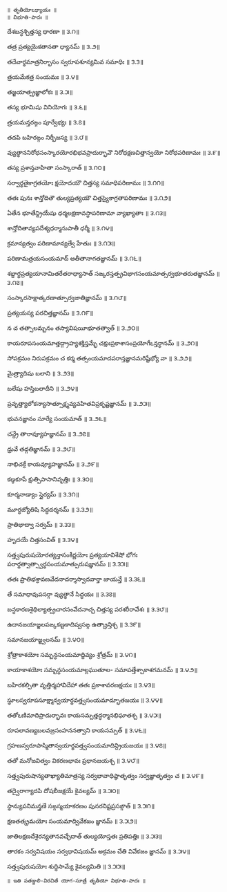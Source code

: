 	॥ తృతీయోఽధ్యాయః ॥
	॥ విభూతి-పాదః ॥

దేశబన్ధశ్చిత్తస్య ధారణా ॥ ౩.౧॥

తత్ర ప్రత్యయైకతానతా ధ్యానమ్ ॥ ౩.౨॥

తదేవార్థమాత్రనిర్భాసం స్వరూపశూన్యమివ సమాధిః ॥ ౩.౩॥

త్రయమేకత్ర సంయమః ॥ ౩.౪॥

తజ్జయాత్ప్రజ్ఞాలోకః ॥ ౩.౫॥

తస్య భూమిషు వినియోగః ॥ ౩.౬॥

త్రయమన్తరఙ్గం పూర్వేభ్యః ॥ ౩.౭॥

తదపి బహిరఙ్గం నిర్బీజస్య ॥ ౩.౮॥

వ్యుత్థాననిరోధసంస్కారయోరభిభవప్రాదుర్భావౌ నిరోధక్షణచిత్తాన్వయో నిరోధపరిణామః ॥ ౩.౯॥

తస్య ప్రశాన్తవాహితా సంస్కారాత్ ॥ ౩.౧౦॥

సర్వార్థతైకాగ్రతయోః క్షయోదయౌ చిత్తస్య సమాధిపరిణామః ॥ ౩.౧౧॥

తతః పునః శాన్తోదితౌ తుల్యప్రత్యయౌ చిత్తస్యైకాగ్రతాపరిణామః ॥ ౩.౧౨॥

ఏతేన భూతేన్ద్రియేషు ధర్మలక్షణావస్థాపరిణామా వ్యాఖ్యాతాః ॥ ౩.౧౩॥

శాన్తోదితావ్యపదేశ్యధర్మానుపాతీ ధర్మీ ॥ ౩.౧౪॥

క్రమాన్యత్వం పరిణామాన్యత్వే హేతుః ॥ ౩.౧౫॥

పరిణామత్రయసంయమాద్ అతీతానాగతజ్ఞానమ్ ॥ ౩.౧౬॥

శబ్దార్థప్రత్యయానామితరేతరాధ్యాసాత్ సఙ్కరస్తత్ప్రవిభాగసంయమాత్సర్వభూతరుతజ్ఞానమ్ ॥ ౩.౧౭॥

సంస్కారసాక్షాత్కరణాత్పూర్వజాతిజ్ఞానమ్ ॥ ౩.౧౮॥

ప్రత్యయస్య పరచిత్తజ్ఞానమ్ ॥ ౩.౧౯॥

న చ తత్సాలమ్బనం తస్యావిషయీభూతత్వాత్ ॥ ౩.౨౦॥

కాయరూపసంయమాత్తద్గ్రాహ్యశక్తిస్తమ్భే చక్షుఃప్రకాశాసంప్రయోగేఽన్తర్ధానమ్ ॥ ౩.౨౧॥

సోపక్రమం నిరుపక్రమం చ కర్మ తత్సంయమాదపరాన్తజ్ఞానమరిష్టేభ్యో వా ॥ ౩.౨౨॥

మైత్ర్యాదిషు బలాని ॥ ౩.౨౩॥

బలేషు హస్తిబలాదీని ॥ ౩.౨౪॥

ప్రవృత్త్యాలోకన్యాసాత్సూక్ష్మవ్యవహితవిప్రకృష్టజ్ఞానమ్ ॥ ౩.౨౫॥

భువనజ్ఞానం సూర్యే సంయమాత్ ॥ ౩.౨౬॥

చన్ద్రే తారావ్యూహజ్ఞానమ్ ॥ ౩.౨౭॥

ధ్రువే తద్గతిజ్ఞానమ్ ॥ ౩.౨౮॥

నాభిచక్రే కాయవ్యూహజ్ఞానమ్ ॥ ౩.౨౯॥

కణ్ఠకూపే క్షుత్పిపాసానివృత్తిః ॥ ౩.౩౦॥

కూర్మనాడ్యాం స్థైర్యమ్ ॥ ౩.౩౧॥

మూర్ధజ్యోతిషి సిద్ధదర్శనమ్ ॥ ౩.౩౨॥

ప్రాతిభాద్వా సర్వమ్ ॥ ౩.౩౩॥

హృదయే చిత్తసంవిత్ ॥ ౩.౩౪॥

సత్త్వపురుషయోరత్యన్తాసంకీర్ణయోః ప్రత్యయావిశేషో భోగః పరార్థత్వాత్స్వార్థసంయమాత్పురుషజ్ఞానమ్ ॥ ౩.౩౫॥

తతః ప్రాతిభశ్రావణవేదనాదర్శాస్వాదవార్తా జాయన్తే ॥ ౩.౩౬॥

తే సమాధావుపసర్గా వ్యుత్థానే సిద్ధయః ॥ ౩.౩౭॥

బన్ధకారణశైథిల్యాత్ప్రచారసంవేదనాచ్చ చిత్తస్య పరశరీరావేశః ॥ ౩.౩౮॥

ఉదానజయాజ్జలపఙ్కకణ్టకాదిష్వసఙ్గ ఉత్క్రాన్తిశ్చ ॥ ౩.౩౯॥

సమానజయాజ్జ్వలనమ్ ॥ ౩.౪౦॥

శ్రోత్రాకాశయోః సమ్బన్ధసంయమాద్దివ్యం శ్రోత్రమ్ ॥ ౩.౪౧॥

కాయాకాశయోః సమ్బన్ధసంయమాల్లఘుతూల- సమాపత్తేశ్చాకాశగమనమ్ ॥ ౩.౪౨॥

బహిరకల్పితా వృత్తిర్మహావిదేహా తతః ప్రకాశావరణక్షయః ॥ ౩.౪౩॥

స్థూలస్వరూపసూక్ష్మాన్వయార్థవత్త్వసంయమాద్భూతజయః ॥ ౩.౪౪॥

తతోఽణిమాదిప్రాదుర్భావః కాయసమ్పత్తద్ధర్మానభిఘాతశ్చ ॥ ౩.౪౫॥

రూపలావణ్యబలవజ్రసంహననత్వాని కాయసమ్పత్ ॥ ౩.౪౬॥

గ్రహణస్వరూపాస్మితాన్వయార్థవత్త్వసంయమాదిన్ద్రియజయః ॥ ౩.౪౭॥

తతో మనోజవిత్వం వికరణభావః ప్రధానజయశ్చ ॥ ౩.౪౮॥

సత్త్వపురుషాన్యతాఖ్యాతిమాత్రస్య సర్వభావాధిష్ఠాతృత్వం సర్వజ్ఞాతృత్వం చ ॥ ౩.౪౯॥

తద్వైరాగ్యాదపి దోషబీజక్షయే కైవల్యమ్ ॥ ౩.౫౦॥

స్థాన్యుపనిమన్త్రణే సఙ్గస్మయాకరణం పునరనిష్టప్రసఙ్గాత్ ॥ ౩.౫౧॥

క్షణతత్క్రమయోః సంయమాద్వివేకజం జ్ఞానమ్ ॥ ౩.౫౨॥

జాతిలక్షణదేశైరన్యతానవచ్ఛేదాత్ తుల్యయోస్తతః ప్రతిపత్తిః ॥ ౩.౫౩॥

తారకం సర్వవిషయం సర్వథావిషయమ్ అక్రమం చేతి వివేకజం జ్ఞానమ్ ॥ ౩.౫౪॥

సత్త్వపురుషయోః శుద్ధిసామ్యే కైవల్యమితి ॥ ౩.౫౫॥

	॥ ఇతి పతఞ్జలి-విరచితే యోగ-సూత్రే తృతీయో విభూతి-పాదః ॥